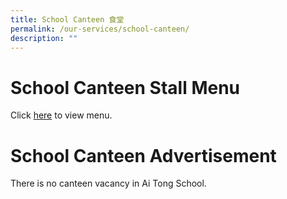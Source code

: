 ```yaml
---
title: School Canteen 食堂
permalink: /our-services/school-canteen/
description: ""
---
```

# School Canteen Stall Menu
Click [here](/files/ai%20tong%20school%20canteen%20stall%20menu.pdf) to view menu.

# School Canteen Advertisement

There is no canteen vacancy in Ai Tong School.